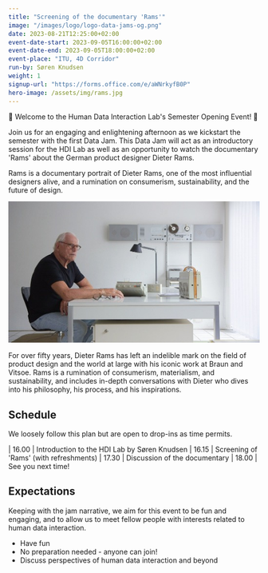 ```yaml
---
title: "Screening of the documentary 'Rams'"
image: "/images/logo/logo-data-jams-og.png"
date: 2023-08-21T12:25:00+02:00
event-date-start: 2023-09-05T16:00:00+02:00
event-date-end: 2023-09-05T18:00:00+02:00
event-place: "ITU, 4D Corridor"
run-by: Søren Knudsen
weight: 1
signup-url: "https://forms.office.com/e/aWNrkyfB0P"
hero-image: /assets/img/rams.jpg
---
```


📣 Welcome to the Human Data Interaction Lab's Semester Opening Event! 📅

Join us for an engaging and enlightening afternoon as we kickstart the semester with the first Data Jam. This Data Jam will act as an introductory session for the HDI Lab as well as an opportunity to watch the documentary 'Rams' about the German product designer Dieter Rams.

Rams is a documentary portrait of Dieter Rams, one of the most influential designers alive, and a rumination on consumerism, sustainability, and the future of design.

![Dieter Rams](/assets/img/rams.jpg)

For over fifty years, Dieter Rams has left an indelible mark on the field of product design and the world at large with his iconic work at Braun and Vitsoe. Rams is a rumination of consumerism, materialism, and sustainability, and includes in-depth conversations with Dieter who dives into his philosophy, his process, and his inspirations.


## Schedule 

We loosely follow this plan but are open to drop-ins as time permits.  

| 16.00 | Introduction to the HDI Lab by Søren Knudsen
| 16.15 | Screening of 'Rams' (with refreshments)
| 17.30 | Discussion of the documentary
| 18.00 | See you next time!

## Expectations

Keeping with the jam narrative, we aim for this event to be fun and engaging, and to allow us to meet fellow people with interests related to human data interaction.

* Have fun 
* No preparation needed - anyone can join!
* Discuss perspectives of human data interaction and beyond 
